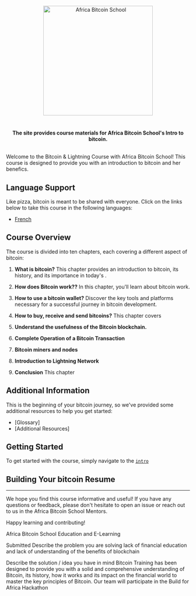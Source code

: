  <div align="center">
  <br>
  <img alt="Africa Bitcoin School" src="https://i.ibb.co/7jPXt0Z/logo1-92f1a87f.png" width="300px">
  <h1></h1>
  <strong>The site provides course materials for Africa Bitcoin School's Intro to bitcoin.</strong>
</div>
<br>

Welcome to the  Bitcoin & Lightning  Course with Africa Bitcoin School! This course is designed to provide you with an introduction to bitcoin and her benefics.

## Language Support

Like pizza, bitcoin is meant to be shared with everyone. Click on the links below to take this course in the following languages:

- [French](./translations/fr/README.md)

## Course Overview

The course is divided into ten chapters, each covering a different aspect of bitcoin:

1. **What is bitcoin?** This chapter provides an introduction to bitcoin, its history, and its importance in today's .

2. **How does Bitcoin work??** In this chapter, you'll learn about  bitcoin work.

3. **How to use a bitcoin wallet?** Discover the key tools and platforms necessary for a successful journey in bitcoin development.

4. **How to buy, receive and send bitcoins?**
   This chapter covers 

5. **Understand the usefulness of the Bitcoin blockchain.**


5. **Complete Operation of a Bitcoin Transaction**


5. **Bitcoin miners and nodes**

5. **Introduction to Lightning Network**

5. **Conclusion**
   This chapter 

## Additional Information

This is the beginning of your bitcoin journey, so we've provided some additional resources to help you get started:

- [Glossary]
- [Additional Resources]

## Getting Started

To get started with the course, simply navigate to the [`intro`](01-intro.md)



## Building Your bitcoin Resume



<hr/>

We hope you find this course informative and useful! If you have any questions or feedback, please don't hesitate to open an issue or reach out to us in the Africa Bitcoin  School Mentors.

Happy learning and contributing!
 
 
 
 
 
 
 
 
 
 
 
 
 
 
 
 
 
 
 
 
 
 
 
 
 Africa Bitcoin School
Education and E-Learning

Submitted
Describe the problem you are solving
lack of financial education and lack of understanding of the benefits of blockchain


Describe the solution / idea you have in mind
Bitcoin Training has been designed to provide you with a solid and comprehensive understanding of Bitcoin, its history, how it works and its impact on the financial world to master the key principles of Bitcoin.
Our team will participate in the Build for Africa Hackathon